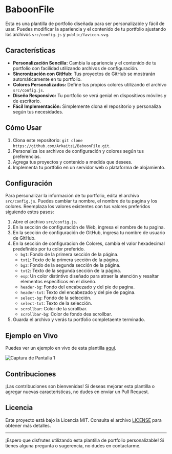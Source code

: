 # BaboonFile

Esta es una plantilla de portfolio diseñada para ser personalizable y fácil de usar. Puedes modificar la apariencia y el contenido de tu portfolio ajustando los archivos `src/config.js` y `public/favicon.svg`.

## Características

- **Personalización Sencilla:** Cambia la apariencia y el contenido de tu portfolio con facilidad utilizando archivos de configuración.
- **Sincronización con GitHub:** Tus proyectos de GitHub se mostrarán automáticamente en tu portfolio.
- **Colores Personalizados:** Define tus propios colores utilizando el archivo `src/config.js`.
- **Diseño Responsivo:** Tu portfolio se verá genial en dispositivos móviles y de escritorio.
- **Fácil Implementación:** Simplemente clona el repositorio y personaliza según tus necesidades.

## Cómo Usar

1. Clona este repositorio: `git clone https://github.com/ArkaitzL/BaboonFile.git`.
2. Personaliza los archivos de configuración y colores según tus preferencias.
3. Agrega tus proyectos y contenido a medida que desees.
4. Implementa tu portfolio en un servidor web o plataforma de alojamiento.

## Configuración

Para personalizar la información de tu portfolio, edita el archivo `src/config.js`. Puedes cambiar tu nombre, el nombre de tu pagina y los colores. Reemplaza los valores existentes con tus valores preferidos siguiendo estos pasos:

1. Abre el archivo `src/config.js`.
2. En la sección de configuración de Web, ingresa el nombre de tu pagina.
3. En la sección de configuración de GitHub, ingresa tu nombre de usuario de GitHub.
4. En la sección de configuracion de Colores, cambia el valor hexadecimal predefinido por tu color preferido.
   - `bg1`: Fondo de la primera sección de la página.
   - `txt1`: Texto de la primera sección de la página.
   - `bg2`: Fondo de la segunda sección de la página.
   - `txt2`: Texto de la segunda sección de la página.
   - `esp`: Un color distintivo diseñado para atraer la atención y resaltar elementos específicos en el diseño.
   - `header-bg`: Fondo del encabezado y del pie de pagina.
   - `header-txt`: Texto del encabezado y del pie de pagina.
   - `select-bg`: Fondo de la selección.
   - `select-txt`: Texto de la selección.
   - `scrollbar`: Color de la scrollbar.
   - `scrollbar-bg`: Color de fondo dea scrollbar.
6. Guarda el archivo y verás tu portfolio completaente terminado.

## Ejemplo en Vivo

Puedes ver un ejemplo en vivo de esta plantilla [aquí](https://baboon.games/).

![Captura de Pantalla 1](https://cdn.discordapp.com/attachments/1169937250126135306/1169972195762642954/image.png?ex=65575884&is=6544e384&hm=2c8b38c2dca3d2a36ffcd565cc65573e6bb889a721b08ff1abedd7f0fc987713&)

## Contribuciones

¡Las contribuciones son bienvenidas! Si deseas mejorar esta plantilla o agregar nuevas características, no dudes en enviar un Pull Request.

## Licencia

Este proyecto está bajo la Licencia MIT. Consulta el archivo [LICENSE](LICENSE) para obtener más detalles.

---

¡Espero que disfrutes utilizando esta plantilla de portfolio personalizable! Si tienes alguna pregunta o sugerencia, no dudes en contactarme.
